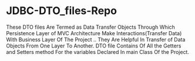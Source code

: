 # JDBC-DTO_files-Repo
These DTO files Are Termed as Data Transfer Objects Through Which Persistence Layer of MVC Architecture Make Interactions(Transfer Data) With Business Layer Of The Project .. They Are Helpful In Transfer of Data Objects From One Layer To Another. DTO file Contains Of All the Getters and Setters method For the variables Declared In main Class Of the Project.
